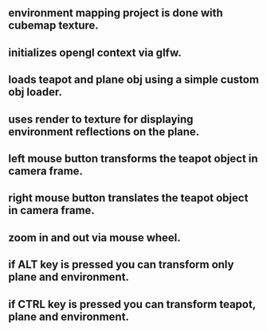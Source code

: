 ## environment mapping project is done with cubemap texture.    

## initializes opengl context via glfw. 

## loads teapot and plane obj using a simple custom obj loader.

## uses render to texture for displaying environment reflections on the plane.   

## left mouse button transforms the teapot object in camera frame.  

## right mouse button translates the teapot object in camera frame.  

## zoom in and out via mouse wheel.   

## if ALT key is pressed you can transform only plane and environment.    

## if CTRL key is pressed you can transform teapot, plane and environment.       


